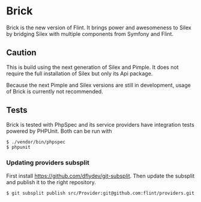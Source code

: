 Brick
=====

Brick is the new version of Flint. It brings power and awesomeness to Silex by bridging Silex with multiple components
from Symfony and Flint.

Caution
-------

This is build using the next generation of Silex and Pimple. It does not require the full installation of Silex but
only its Api package.

Because the next Pimple and Silex versions are still in development, usage of Brick is currently not recommended.

Tests
-----

Brick is tested with PhpSpec and its service providers have integration tests powered by PHPUnit.
Both can be run with

``` bash
$ ./vendor/bin/phpspec
$ phpunit
```

### Updating providers subsplit

First install https://github.com/dflydev/git-subsplit. Then update the subsplit and publish it to the right
repository.

``` bash
$ git subsplit publish src/Provider:git@github.com:flint/providers.git --heads=master --update
```
